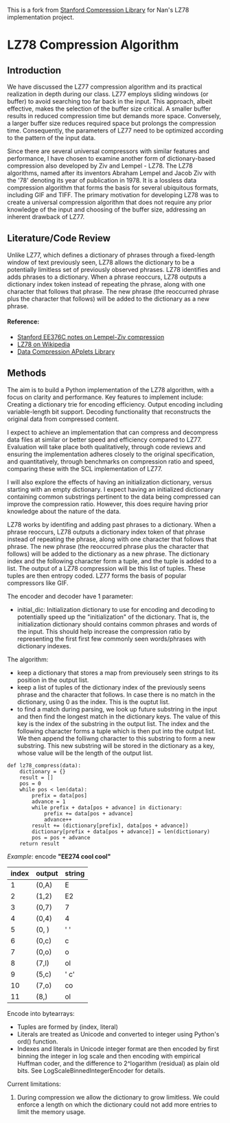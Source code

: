 This is a fork from [Stanford Compression Library](https://github.com/kedartatwawadi/stanford_compression_library) for Nan's LZ78 implementation project. 
# LZ78 Compression Algorithm

## Introduction

We have discussed the LZ77 compression algorithm and its practical realization in depth during our class. LZ77 employs sliding windows (or buffer) to avoid searching too far back in the input. This approach, albeit effective, makes the selection of the buffer size critical. A smaller buffer results in reduced compression time but demands more space. Conversely, a larger buffer size reduces required space but prolongs the compression time. Consequently, the parameters of LZ77 need to be optimized according to the pattern of the input data.

Since there are several universal compressors with similar features and performance, I have chosen to examine another form of dictionary-based compression also developed by Ziv and Lempel - LZ78. The LZ78 algorithms, named after its inventors Abraham Lempel and Jacob Ziv with the '78' denoting its year of publication in 1978. It is a lossless data compression algorithm that forms the basis for several ubiquitous formats, including GIF and TIFF. The primary motivation for developing LZ78 was to create a universal compression algorithm that does not require any prior knowledge of the input and choosing of the buffer size, addressing an inherent drawback of LZ77.  

## Literature/Code Review

Unlike LZ77, which defines a dictionary of phrases through a fixed-length window of text previously seen, LZ78 allows the dictionary to be a potentially limitless set of previously observed phrases. LZ78 identifies and adds phrases to a dictionary. When a phrase reoccurs, LZ78 outputs a dictionary index token instead of repeating the phrase, along with one character that follows that phrase. The new phrase (the reoccurred phrase plus the character that follows) will be added to the dictionary as a new phrase.

#### Reference:
- [Stanford EE376C notes on Lempel-Ziv compression](https://web.stanford.edu/class/ee376a/files/EE376C_lecture_LZ.pdf)
- [LZ78 on Wikipedia](https://en.wikipedia.org/wiki/LZ77_and_LZ78#LZ78)
- [Data Compression APplets Library](http://www.stringology.org/DataCompression/index_en.html)

## Methods

The aim is to build a Python implementation of the LZ78 algorithm, with a focus on clarity and performance. Key features to implement include:
Creating a dictionary trie for encoding efficiency.
Output encoding including variable-length bit support.
Decoding functionality that reconstructs the original data from compressed content.

I expect to achieve an implementation that can compress and decompress data files at similar or better speed and efficiency compared to LZ77. Evaluation will take place both qualitatively, through code reviews and ensuring the implementation adheres closely to the original specification, and quantitatively, through benchmarks on compression ratio and speed, comparing these with the SCL implementation of LZ77.

I will also explore the effects of having an initialization dictionary, versus starting with an empty dictionary. I expect having an initialized dictionary containing common substrings pertinent to the data being compressed can improve the compression ratio. However, this does require having prior knowledge about the nature of the data.

LZ78 works by identifing and adding past phrases to a dictionary. When a phrase reoccurs, LZ78 outputs a dictionary index token of that phrase instead of repeating the phrase, along with one character that follows that phrase. The new phrase (the reoccurred phrase plus the character that follows) will be added to the dictionary as a new phrase.  The dictionary index and the following character form a tuple, and the tuple is added to a list. The output of a LZ78 compression will be this list of tuples. These tuples are then entropy coded. LZ77 forms the basis of popular compressors like GIF.

The encoder and decoder have 1 parameter:
- initial_dic: Initialization dictionary to use for encoding and decoding to potentially speed up the "initialization" of the dictionary. That is, the initialization dictionary should contains common phrases and words of the input. This should help increase the compression ratio by representing the first first few commonly seen words/phrases with dictionary indexes.

The algorithm:

- keep a dictionary that stores a map from previousely seen strings to its position in the output list.
- keep a list of tuples of the dictionary index of the previously seens phrase and the character
that follows. In case there is no match in the dictionary, using 0 as the index. This is the ouptut list.
- to find a match during parsing, we look up future substring in the input and then find the longest
match in the dictionary keys. The value of this key is the index of the substring in the output
list. The index and the following character forms a tuple which is then put into the output list.
We then append the folliwng character to this substring to form a new substring. This new substring
will be stored in the dictionary as a key, whose value will be the length of the output list.


```
def lz78_compress(data):
    dictionary = {}
    result = []
    pos = 0
    while pos < len(data):
        prefix = data[pos]
        advance = 1
        while prefix + data[pos + advance] in dictionary:
            prefix += data[pos + advance]
            advance++
        result += (dictionary[prefix], data[pos + advance])
        dictionary[prefix + data[pos + advance]] = len(dictionary)
        pos = pos + advance
    return result
```

$Example$: encode **"EE274 cool cool"**

|index  |output |string |
|-------|-------|-------|
|1      |(0,A)  |E      |
|2      |(1,2)  |E2     |
|3      |(0,7)  |7      |
|4      |(0,4)  |4      |
|5      |(0, )  |' '    |
|6      |(0,c)  |c      |
|7      |(0,o)  |o      |
|8      |(7,l)  |ol     |
|9      |(5,c)  |' c'   |
|10     |(7,o)  |co     |
|11     |(8,)   |ol     |


Encode into bytearrays:
- Tuples are formed by (index, literal)
- Literals are treated as Unicode and converted to integer using Python's ord() function.
- Indexes and literals in Unicode integer format are then encoded by first binning the integer
  in log scale and then encoding with empirical Huffman coder, and the difference to 2^logarithm
  (residual) as plain old bits. See LogScaleBinnedIntegerEncoder for details.

Current limitations:
1. During compression we allow the dictionary to grow limitless. We could enforce
    a length on which the dictionary could not add more entries to limit the 
    memory usage.
